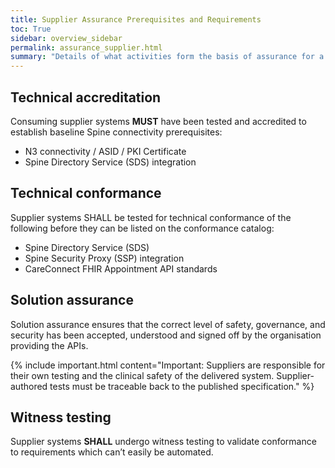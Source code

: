 ```yaml
---
title: Supplier Assurance Prerequisites and Requirements
toc: True
sidebar: overview_sidebar
permalink: assurance_supplier.html
summary: "Details of what activities form the basis of assurance for a supplier involved in developing and deploying a solution"
---
```


## Technical accreditation 
Consuming supplier systems **MUST** have been tested and accredited to establish baseline Spine connectivity prerequisites:
* N3 connectivity / ASID / PKI Certificate 
* Spine Directory Service (SDS) integration 

## Technical conformance 
Supplier systems SHALL be tested for technical conformance of the following before they can be listed on the conformance catalog:
* Spine Directory Service (SDS)
* Spine Security Proxy (SSP) integration
* CareConnect FHIR Appointment API standards

## Solution assurance 
Solution assurance ensures that the correct level of safety, governance, and security has been accepted, understood and signed off by the organisation providing the APIs. 

 {% include important.html content="Important: Suppliers are responsible for their own testing and the clinical safety of the delivered system. Supplier-authored tests must be traceable back to the published specification." %}

## Witness testing 
Supplier systems **SHALL** undergo witness testing to validate conformance to requirements which can’t easily be automated. 
